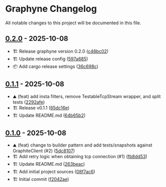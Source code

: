 # Graphyne Changelog

All notable changes to this project will be documented in this file.


## [0.2.0](https://github.com/vultr/graphyne/-/compare/v0.1.1..v0.2.0) - 2025-10-08

- 🏗️ Release graphyne version 0.2.0 ([c48bc02](https://github.com/vultr/graphyne/-/commit/c48bc028a3cc13afebb4e09d8e6cf39b69d2d546))
- 🏗️ Update release config ([597a685](https://github.com/vultr/graphyne/-/commit/597a685bfda78e0a273571478a2fe1e11db2f747))
- 📦 Add cargo release settings ([36c698c](https://github.com/vultr/graphyne/-/commit/36c698c6951a94a66d10b20e47c082f831d72bc5))

## [0.1.1](https://github.com/vultr/graphyne/-/compare/v0.1.0..v0.1.1) - 2025-10-08

- ⛰️ (feat) add insta filters, remove TestableTcpStream wrapper, and split tests ([2292afe](https://github.com/vultr/graphyne/-/commit/2292afe061846161639ede2cf303a598b4dd4940))
- 🏗️ Release v0.1.1 ([65dc16e](https://github.com/vultr/graphyne/-/commit/65dc16ebd8678265fcb3d414d3251f52ea44153e))
- 🏗️ Update README.md ([64b65b2](https://github.com/vultr/graphyne/-/commit/64b65b2fdf1715dd7e5336a305cb5b912a46a243))

## [0.1.0](https://github.com/vultr/graphyne/-/commits/v0.1.0) - 2025-10-08

- ⛰️ (feat) change to builder pattern and add tests/snapshots against GraphiteClient (#2) ([5dc8107](https://github.com/vultr/graphyne/-/commit/5dc81077dd529c649f9347b4218d3e1309360362))
- 🏗️ Add retry logic when obtaining tcp connection (#1) ([fb8dd53](https://github.com/vultr/graphyne/-/commit/fb8dd53e82b407047b8bf2b4bc0e0716839023cd))
- 🏗️ Update README.md ([263beac](https://github.com/vultr/graphyne/-/commit/263beac6e67e5e60c5584f455c2a85e3ee2e57c3))
- 🏗️ Add initial project sources ([08f7ac6](https://github.com/vultr/graphyne/-/commit/08f7ac6c3db46c9fab910c5e795863d453d004f1))
- 🏗️ Initial commit ([f2042ae](https://github.com/vultr/graphyne/-/commit/f2042aeff12756fcecf5bae0b3df9493c03c0f03))
<!-- generated by git-cliff -->
